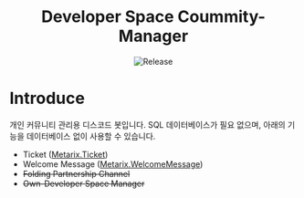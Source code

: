 <h1 align="center">Developer Space Coummity-Manager</h1>
<p align="center">
    <img src="https://img.shields.io/badge/release_version-1.0-0080aa?style=flat" alt="Release" >
</p>

# Introduce
개인 커뮤니티 관리용 디스코드 봇입니다. SQL 데이터베이스가 필요 없으며, 아래의 기능을 데이터베이스 없이 사용할 수 있습니다.
* Ticket ([Metarix.Ticket](https://github.com/gunyu1019/MBOT))
* Welcome Message ([Metarix.WelcomeMessage](https://github.com/gunyu1019/MBOT))
* ~~Folding Partnership Channel~~
* ~~Own-Developer Space Manager~~
